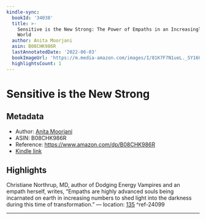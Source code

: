 ```yaml
---
kindle-sync:
  bookId: '34038'
  title: >-
    Sensitive is the New Strong: The Power of Empaths in an Increasingly Harsh
    World
  author: Anita Moorjani
  asin: B08CHK986R
  lastAnnotatedDate: '2022-06-03'
  bookImageUrl: 'https://m.media-amazon.com/images/I/81K7F7N1ueL._SY160.jpg'
  highlightsCount: 1
---
```

# Sensitive is the New Strong
## Metadata
* Author: [Anita Moorjani](https://www.amazon.com/Anita-Moorjani/e/B006IMNHFY/ref=dp_byline_cont_ebooks_1)
* ASIN: B08CHK986R
* Reference: https://www.amazon.com/dp/B08CHK986R
* [Kindle link](kindle://book?action=open&asin=B08CHK986R)

## Highlights
Christiane Northrup, MD, author of Dodging Energy Vampires and an empath herself, writes, “Empaths are highly advanced souls being incarnated on earth in increasing numbers to shed light into the darkness during this time of transformation.” — location: [135](kindle://book?action=open&asin=B08CHK986R&location=135) ^ref-24099

---
